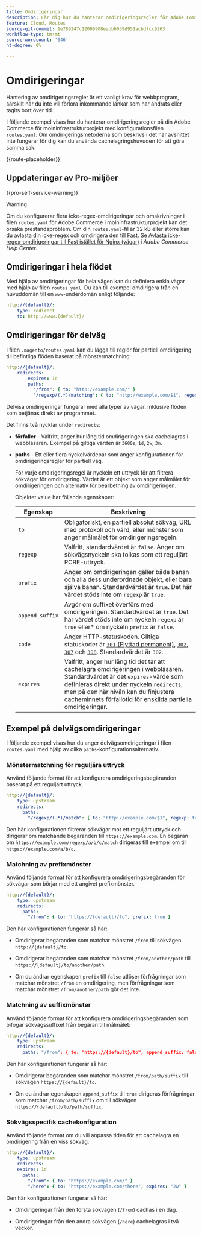 ```yaml
---
title: Omdirigeringar
description: Lär dig hur du hanterar omdirigeringsregler för Adobe Commerce i molninfrastrukturprojekt.
feature: Cloud, Routes
source-git-commit: 1e789247c12009908eabb6039d951acbdfcc9263
workflow-type: tm+mt
source-wordcount: '646'
ht-degree: 0%

---
```


# Omdirigeringar

Hantering av omdirigeringsregler är ett vanligt krav för webbprogram, särskilt när du inte vill förlora inkommande länkar som har ändrats eller tagits bort över tid.

I följande exempel visas hur du hanterar omdirigeringsregler på din Adobe Commerce för molninfrastrukturprojekt med konfigurationsfilen `routes.yaml`. Om omdirigeringsmetoderna som beskrivs i det här avsnittet inte fungerar för dig kan du använda cachelagringshuvuden för att göra samma sak.

{{route-placeholder}}

## Uppdateringar av Pro-miljöer

{{pro-self-service-warning}}

>[!WARNING]
>
>Om du konfigurerar flera icke-regex-omdirigeringar och omskrivningar i filen `routes.yaml` för Adobe Commerce i molninfrastrukturprojekt kan det orsaka prestandaproblem. Om din `routes.yaml`-fil är 32 kB eller större kan du avlasta din icke-regex och omdirigera den till Fast. Se [Avlasta icke-regex-omdirigeringar till Fast istället för Nginx (vägar)](https://experienceleague.adobe.com/docs/commerce-knowledge-base/kb/troubleshooting/miscellaneous/offload-non-regex-redirects-to-fastly-instead-of-nginx-routes.html?lang=sv-SE) i _Adobe Commerce Help Center_.

## Omdirigeringar i hela flödet

Med hjälp av omdirigeringar för hela vägen kan du definiera enkla vägar med hjälp av filen `routes.yaml`. Du kan till exempel omdirigera från en huvuddomän till en `www`-underdomän enligt följande:

```yaml
http://{default}/:
    type: redirect
    to: http://www.{default}/
```

## Omdirigeringar för delväg

I filen `.magento/routes.yaml` kan du lägga till regler för partiell omdirigering till befintliga flöden baserat på mönstermatchning:

```yaml
http://{default}/:
    redirects:
        expires: 1d
        paths:
          "/from": { to: "http://example.com/" }
          "/regexp/(.*)/matching": { to: "http://example.com/$1", regexp: true }
```

Delvisa omdirigeringar fungerar med alla typer av vägar, inklusive flöden som betjänas direkt av programmet.

Det finns två nycklar under `redirects`:

- **förfaller** - Valfritt, anger hur lång tid omdirigeringen ska cachelagras i webbläsaren. Exempel på giltiga värden är `3600s`, `1d`, `2w`, `3m`.

- **paths** - Ett eller flera nyckelvärdepar som anger konfigurationen för omdirigeringsregler för partiell väg.

  För varje omdirigeringsregel är nyckeln ett uttryck för att filtrera sökvägar för omdirigering. Värdet är ett objekt som anger målmålet för omdirigeringen och alternativ för bearbetning av omdirigeringen.

  Objektet value har följande egenskaper:

  | Egenskap | Beskrivning |
  | ---------- | ----------- |
  | `to` | Obligatoriskt, en partiell absolut sökväg, URL med protokoll och värd, eller mönster som anger målmålet för omdirigeringsregeln. |
  | `regexp` | Valfritt, standardvärdet är `false`. Anger om sökvägsnyckeln ska tolkas som ett reguljärt PCRE-uttryck. |
  | `prefix` | Anger om omdirigeringen gäller både banan och alla dess underordnade objekt, eller bara själva banan. Standardvärdet är `true`. Det här värdet stöds inte om `regexp` är `true`. |
  | `append_suffix` | Avgör om suffixet överförs med omdirigeringen. Standardvärdet är `true`. Det här värdet stöds inte om nyckeln `regexp` är `true` eller* om nyckeln `prefix` är `false`. |
  | `code` | Anger HTTP-statuskoden. Giltiga statuskoder är [`301` (Flyttad permanent)](https://www.w3.org/Protocols/rfc2616/rfc2616-sec10.html#sec10.3.2), [`302`](https://www.w3.org/Protocols/rfc2616/rfc2616-sec10.html#sec10.3.3), [`307`](https://www.w3.org/Protocols/rfc2616/rfc2616-sec10.html#sec10.3.8) och [`308`](https://www.rfc-editor.org/rfc/rfc7238). Standardvärdet är `302`. |
  | `expires` | Valfritt, anger hur lång tid det tar att cachelagra omdirigeringen i webbläsaren. Standardvärdet är det `expires`-värde som definieras direkt under nyckeln `redirects`, men på den här nivån kan du finjustera cacheminnets förfallotid för enskilda partiella omdirigeringar. |

## Exempel på delvägsomdirigeringar

I följande exempel visas hur du anger delvägsomdirigeringar i filen `routes.yaml` med hjälp av olika `paths`-konfigurationsalternativ.

### Mönstermatchning för reguljära uttryck

Använd följande format för att konfigurera omdirigeringsbegäranden baserat på ett reguljärt uttryck.

```yaml
http://{default}/:
    type: upstream
    redirects:
      paths:
        "/regexp/(.*)/match": { to: "http://example.com/$1", regexp: true }
```

Den här konfigurationen filtrerar sökvägar mot ett reguljärt uttryck och dirigerar om matchande begäranden till `https://example.com`. En begäran om `https://example.com/regexp/a/b/c/match` dirigeras till exempel om till `https://example.com/a/b/c`.

### Matchning av prefixmönster

Använd följande format för att konfigurera omdirigeringsbegäranden för sökvägar som börjar med ett angivet prefixmönster.

```yaml
http://{default}/:
    type: upstream
    redirects:
      paths:
        "/from": { to: "https://{default}/to", prefix: true }
```

Den här konfigurationen fungerar så här:

- Omdirigerar begäranden som matchar mönstret `/from` till sökvägen `http://{default}/to`.

- Omdirigerar begäranden som matchar mönstret `/from/another/path` till `https://{default}/to/another/path`.

- Om du ändrar egenskapen `prefix` till `false` utlöser förfrågningar som matchar mönstret `/from` en omdirigering, men förfrågningar som matchar mönstret `/from/another/path` gör det inte.

### Matchning av suffixmönster

Använd följande format för att konfigurera omdirigeringsbegäranden som bifogar sökvägssuffixet från begäran till målmålet:

```yaml
http://{default}/:
    type: upstream
    redirects:
      paths: "/from": { to: "https://{default}/to", append_suffix: false }
```

Den här konfigurationen fungerar så här:

- Omdirigerar begäranden som matchar mönstret `/from/path/suffix` till sökvägen `https://{default}/to`.

- Om du ändrar egenskapen `append_suffix` till `true` dirigeras förfrågningar som matchar `/from/path/suffix` om till sökvägen `https://{default}/to/path/suffix`.

### Sökvägsspecifik cachekonfiguration

Använd följande format om du vill anpassa tiden för att cachelagra en omdirigering från en viss sökväg:

```yaml
http://{default}/:
    type: upstream
    redirects:
    expires: 1d
      paths:
        "/from": { to: "https://example.com/" }
        "/here": { to: "https://example.com/there", expires: "2w" }
```

Den här konfigurationen fungerar så här:

- Omdirigeringar från den första sökvägen (`/from`) cachas i en dag.

- Omdirigeringar från den andra sökvägen (`/here`) cachelagras i två veckor.
